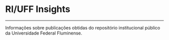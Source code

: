 # RI/UFF Insights
---

Informações sobre publicações obtidas do repositório institucional público da Universidade Federal Fluminense.
